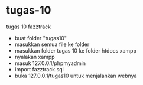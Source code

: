 # tugas-10
tugas 10 fazztrack

- buat folder "tugas10"
- masukkan semua file ke folder
- masukkan folder tugas 10 ke folder htdocs xampp
- nyalakan xampp
- masuk 127.0.0.1/phpmyadmin
- import fazztrack.sql
- buka 127.0.0.1/tugas10 untuk menjalankan webnya
